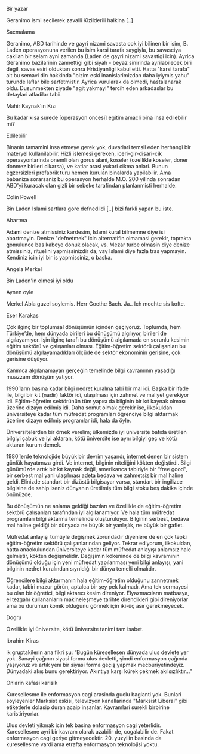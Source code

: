 
Bir yazar

Geranimo ismi secilerek zavalli Kizilderili halkina [..]

Sacmalama

Geranimo, ABD tarihinde ve gayri nizami savasta cok iyi bilinen bir isim, B. Laden operasyonuna verilen bu isim karsi tarafa saygiyla, bu savasciya cakilan bir selam ayni zamanda (Laden de gayri nizami savastigi icin). Ayrica Geranimo bazilarinin zannettigi gibi siyah - beyaz sinirinda ayrilabilecek biri degil, savas esiri olduktan sonra Hristiyanligi kabul etti. Hatta "karsi tarafa" ait bu semavi din hakkinda "bizim eski inanislarimizdan daha iyiymis yahu" turunde laflar bile sarfetmistir. Ayrica vurularak da olmedi, hastalanarak oldu. Dusunmekten ziyade "agit yakmayi" tercih eden arkadaslar bu detaylari atladilar tabii.

Mahir Kaynak'ın Kızı

Bu kadar kisa surede [operasyon oncesi] egitim amacli bina insa edilebilir mi?

Edilebilir

Binanin tamamini insa etmeye gerek yok, duvarlari temsil eden herhangi bir materyel kullanilabilir. Hizli islemesi gereken, iceri-gir-disari-cik operasyonlarinda onemli olan gorus alani, koseler (ozellikle koseler, doner donmez birileri cikarsa), ve katlar arasi yukari cikma anlari. Bunun egzersizleri prefabrik turu hemen kurulan binalarda yapilabilir. Ama babaniza sorarsaniz bu operasyon herhalde M.O. 200 yilinda sonradan ABD'yi kuracak olan gizli bir sebeke tarafindan planlanmisti herhalde.

Colin Powell

Bin Laden Islami sartlara gore defnedildi [..] bizi farkli yapan bu iste.

Abartma

Adami denize atmissiniz kardesim, Islami kural bilmemne diye isi abartmayin. Denize "defnetmek" icin alternatifin olmamasi gerekir, toprakta gomulunce bas kabeye donuk olacak, vs. Mezar turbe olmasin diye denize atmissiniz, rituelini yapmissinizdir da, vay Islami diye fazla tras yapmayin. Kendiniz icin iyi bir is yapmissiniz, o baska.

Angela Merkel

Bin Laden'in olmesi iyi oldu

Aynen oyle

Merkel Abla guzel soylemis. Herr Goethe Bach. Ja.. Ich mochte sis kofte.

Eser Karakas

Çok ilginç bir toplumsal dönüşümün içinden geçiyoruz. Toplumda, hem Türkiye’de, hem dünyada birileri bu dönüşümü algılıyor, birileri de algılayamıyor. İşin ilginç tarafı bu dönüşümü algılamada en sorunlu kesimin eğitim sektörü ve çalışanları olması. Eğitim-öğretim sektörü çalışanları bu dönüşümü algılayamadıkları ölçüde de sektör ekonominin gerisine, çok gerisine düşüyor.

Kanımca algılanamayan gerçeğin temelinde bilgi kavramının yaşadığı muazzam dönüşüm yatıyor.

1990’ların başına kadar bilgi nedret kuralına tabi bir mal idi. Başka bir ifade ile, bilgi bir kıt (nadir) faktör idi, ulaşılması için zahmet ve maliyet gerekiyor idi. Eğitim-öğretim sektörünün tüm yapısı da bilginin bir kıt kaynak olması üzerine dizayn edilmiş idi. Daha somut olmak gerekir ise, ilkokuldan üniversiteye kadar tüm müfredat programları öğrenciye bilgi aktarmak üzerine dizayn edilmiş programlar idi, hala da öyle.

Üniversitelerden bir örnek verelim; ülkemizde iyi üniversite batıda üretilen bilgiyi çabuk ve iyi aktaran, kötü üniversite ise aynı bilgiyi geç ve kötü aktaran kurum demek.

1980’lerde teknolojide büyük bir devrim yaşandı, internet denen bir sistem günlük hayatımıza girdi. Ve internet, bilginin niteliğini kökten değiştirdi. Bilgi günümüzde artık bir kıt kaynak değil, amerikanca tabiriyle bir “free good”, bir serbest mal yani ulaşılması adeta bedava ve zahmetsiz bir mal haline geldi. Elinizde standart bir dizüstü bilgisayar varsa, standart bir ingilizce bilgisine de sahip iseniz dünyanın üretilmiş tüm bilgi stoku beş dakika içinde önünüzde.

Bu dönüşümün ne anlama geldiği bazıları ve özellikle de eğitim-öğretim sektörü çalışanları tarafından iyi algılanamıyor. Ve hala tüm müfredat programları bilgi aktarma temelinde oluşturuluyor. Bilginin serbest, bedava mal haline geldiği bir dünyada ne büyük bir yanlışlık, ne büyük bir gaflet.

Müfredat anlayışı tümüyle değişmek zorundadır diyenlere de en çok tepki eğitim-öğretim sektörü çalışanlarından geliyor. Tekrar ediyorum, ilkokuldan, hatta anaokulundan üniversiteye kadar tüm müfredat anlayışı anlamsız hale gelmiştir, kökten değişmelidir. Değişimin kökeninde de bilgi kavramının dönüşümü olduğu için yeni müfredat yapılanması yeni bilgi anlayışı, yani bilginin nedret kuralından sıyrıldığı bir dünya temelli olmalıdır.

Öğrencilere bilgi aktarmanın hala eğitim-öğretim olduğunu zannetmek kadar, tabiri mazur görün, aptalca bir şey pek kalmadı. Ama tek sermayesi bu olan bir öğretici, bilgi aktarıcı kesim direniyor. Elyazmacıların matbaaya, el tezgahı kullananların makineleşmeye tarihte direndikleri gibi direniyorlar ama bu durumun komik olduğunu görmek için iki-üç asır gerekmeyecek.

Dogru

Ozellikle iyi üniversite, kötü üniversite tanimi tam isabet.

Ibrahim Kiras

lk gruptakilerin ana fikri şu: “Bugün küreselleşen dünyada ulus devlete yer yok. Sanayi çağının siyasi formu ulus devletti, şimdi enformasyon çağında yaşıyoruz ve artık yeni bir siyasi forma geçiş yapmak mecburiyetindeyiz. Dünyadaki akış bunu gerektiriyor. Akıntıya karşı kürek çekmek akılsızlıktır...”

Onlarin kafasi karisik

Kuresellesme ile enformasyon cagi arasinda guclu baglanti yok. Bunlari soyleyenler Marksist eskisi, televizyon kanallarinda "Marksist Liberal" gibi etiketlerle dolasip duran acaip insanlar. Kavramlari surekli birbirine karistiriyorlar.

Ulus devleti yikmak icin tek basina enformasyon cagi yeterlidir. Kuresellesme ayri bir kavram olarak azabilir de, cogalabilir de. Fakat enformasyon cagi geriye gitmeyecektir. 20. yuzyilin basinda da kuresellesme vardi ama etrafta enformasyon teknolojisi yoktu.
